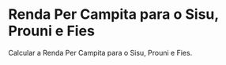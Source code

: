 # Renda Per Campita para o Sisu, Prouni e Fies
 Calcular a Renda Per Campita para o Sisu, Prouni e Fies.
